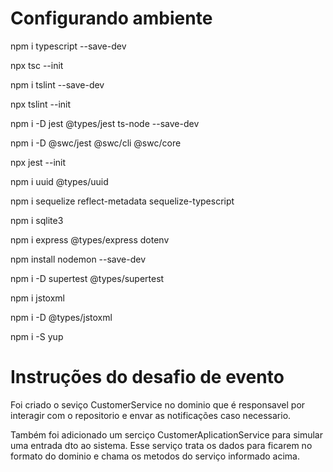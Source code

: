 # Configurando ambiente

npm i typescript --save-dev

npx tsc --init

npm i tslint --save-dev

npx tslint --init

npm i -D jest @types/jest ts-node --save-dev

npm i -D @swc/jest @swc/cli @swc/core

npx jest --init

npm i uuid @types/uuid

npm i sequelize reflect-metadata sequelize-typescript

npm i sqlite3

npm i express @types/express dotenv

npm install nodemon --save-dev

npm i -D supertest @types/supertest

npm i jstoxml

npm i -D @types/jstoxml

npm i -S yup

# Instruções do desafio de evento

Foi criado o seviço CustomerService no dominio que é responsavel por interagir com o repositorio e envar as notificações caso necessario.

Também foi adicionado um serciço CustomerAplicationService para simular uma entrada dto ao sistema. Esse serviço trata os dados para ficarem no formato do dominio e chama os metodos do serviço informado acima.
